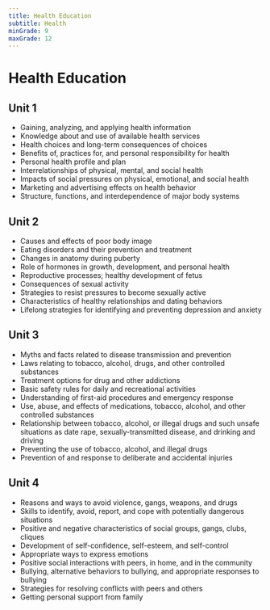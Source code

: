 ```yaml
---
title: Health Education
subtitle: Health
minGrade: 9
maxGrade: 12
---
```

# Health Education


## Unit 1
* Gaining, analyzing, and applying health information
* Knowledge about and use of available health services
* Health choices and long-term consequences of choices
* Benefits of, practices for, and personal responsibility for health
* Personal health profile and plan
* Interrelationships of physical, mental, and social health
* Impacts of social pressures on physical, emotional, and social health
* Marketing and advertising effects on health behavior
* Structure, functions, and interdependence of major body systems

## Unit 2
* Causes and effects of poor body image
* Eating disorders and their prevention and treatment
* Changes in anatomy during puberty
* Role of hormones in growth, development, and personal health
* Reproductive processes; healthy development of fetus
* Consequences of sexual activity
* Strategies to resist pressures to become sexually active
* Characteristics of healthy relationships and dating behaviors
* Lifelong strategies for identifying and preventing depression and anxiety

## Unit 3
* Myths and facts related to disease transmission and prevention
* Laws relating to tobacco, alcohol, drugs, and other controlled substances
* Treatment options for drug and other addictions
* Basic safety rules for daily and recreational activities
* Understanding of first-aid procedures and emergency response
* Use, abuse, and effects of medications, tobacco, alcohol, and other controlled substances
* Relationship between tobacco, alcohol, or illegal drugs and such unsafe situations as date rape, sexually-transmitted disease, and drinking and driving
* Preventing the use of tobacco, alcohol, and illegal drugs
* Prevention of and response to deliberate and accidental injuries

## Unit 4
* Reasons and ways to avoid violence, gangs, weapons, and drugs
* Skills to identify, avoid, report, and cope with potentially dangerous situations
* Positive and negative characteristics of social groups, gangs, clubs, cliques
* Development of self-confidence, self-esteem, and self-control
* Appropriate ways to express emotions
* Positive social interactions with peers, in home, and in the community
* Bullying, alternative behaviors to bullying, and appropriate responses to bullying
* Strategies for resolving conflicts with peers and others
* Getting personal support from family